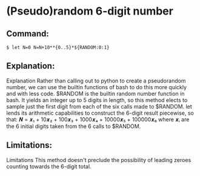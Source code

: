 # (Pseudo)random 6-digit number

## Command:
```
$ let N=0 N=N+10**{0..5}*${RANDOM:0:1}
```

## Explanation:
Explanation
Rather than calling out to python to create a pseudorandom number, we can use the builtin functions of bash to do this more quickly and with less code.
$RANDOM is the builtin random number function in bash.  It yields an integer up to 5 digits in length, so this method elects to sample just the first digit from each of the six calls made to $RANDOM.  let lends its arithmetic capabilities to construct the 6-digit result piecewise, so that:
𝑵 = 𝒙₁ + 10𝒙₂ + 100𝒙₃ + 1000𝒙₄ + 10000𝒙₅ + 100000𝒙₆
where 𝒙ᵢ are the 6 initial digits taken from the 6 calls to $RANDOM.

## Limitations:
Limitations
This method doesn't preclude the possibility of leading zeroes counting towards the 6-digit total.


